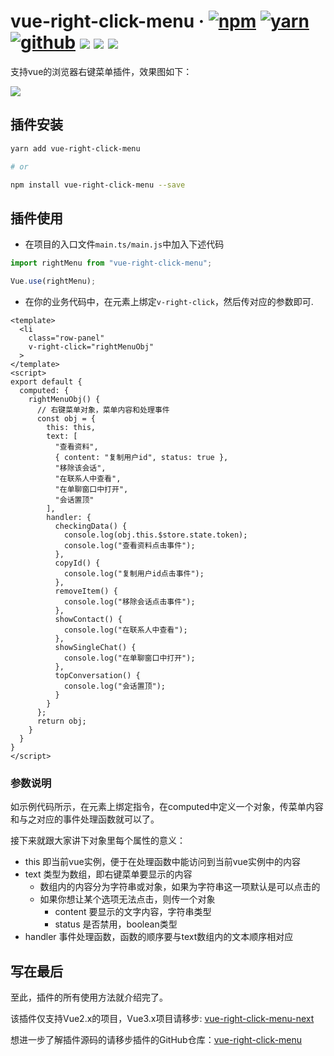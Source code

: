 # vue-right-click-menu · [![npm](https://img.shields.io/badge/npm-v1.0.0-2081C1)](https://www.npmjs.com/package/vue-right-click-menu) [![yarn](https://img.shields.io/badge/yarn-v1.0.0-F37E42)](https://yarnpkg.com/package/vue-right-click-menu) [![github](https://img.shields.io/badge/GitHub-depositary-9A9A9A)](https://github.com/likaia/vue-right-click-menu) [![](https://img.shields.io/github/issues/likaia/vue-right-click-menu)](https://github.com/likaia/vue-right-click-menu/issues) [![](	https://img.shields.io/github/forks/likaia/vue-right-click-menu)](https://github.com/likaia/vue-right-click-menu/network/members) [![](	https://img.shields.io/github/stars/likaia/vue-right-click-menu)](https://github.com/likaia/vue-right-click-menu/stargazers)
支持vue的浏览器右键菜单插件，效果图如下：

![](https://p9-juejin.byteimg.com/tos-cn-i-k3u1fbpfcp/0261ae22733144a6ac67ec16008355d2~tplv-k3u1fbpfcp-watermark.image)

## 插件安装
```bash
yarn add vue-right-click-menu

# or

npm install vue-right-click-menu --save
```
## 插件使用

* 在项目的入口文件`main.ts/main.js`中加入下述代码
```javascript
import rightMenu from "vue-right-click-menu";

Vue.use(rightMenu);
```
* 在你的业务代码中，在元素上绑定`v-right-click`，然后传对应的参数即可.
```vue
<template>
  <li
    class="row-panel"
    v-right-click="rightMenuObj"
  >
</template>
<script>
export default {
  computed: {
    rightMenuObj() {
      // 右键菜单对象，菜单内容和处理事件
      const obj = {
        this: this,
        text: [
          "查看资料",
          { content: "复制用户id", status: true },
          "移除该会话",
          "在联系人中查看",
          "在单聊窗口中打开",
          "会话置顶"
        ],
        handler: {
          checkingData() {
            console.log(obj.this.$store.state.token);
            console.log("查看资料点击事件");
          },
          copyId() {
            console.log("复制用户id点击事件");
          },
          removeItem() {
            console.log("移除会话点击事件");
          },
          showContact() {
            console.log("在联系人中查看");
          },
          showSingleChat() {
            console.log("在单聊窗口中打开");
          },
          topConversation() {
            console.log("会话置顶");
          }
        }
      };
      return obj;
    }
  }
}
</script>
```
### 参数说明
如示例代码所示，在元素上绑定指令，在computed中定义一个对象，传菜单内容和与之对应的事件处理函数就可以了。

接下来就跟大家讲下对象里每个属性的意义：
* this 即当前vue实例，便于在处理函数中能访问到当前vue实例中的内容
* text 类型为数组，即右键菜单要显示的内容
  * 数组内的内容分为字符串或对象，如果为字符串这一项默认是可以点击的
  * 如果你想让某个选项无法点击，则传一个对象
    * content 要显示的文字内容，字符串类型
    * status 是否禁用，boolean类型
* handler 事件处理函数，函数的顺序要与text数组内的文本顺序相对应

## 写在最后
至此，插件的所有使用方法就介绍完了。

该插件仅支持Vue2.x的项目，Vue3.x项目请移步: [vue-right-click-menu-next](https://github.com/likaia/vue-right-click-menu-next)

想进一步了解插件源码的请移步插件的GitHub仓库：[vue-right-click-menu](https://github.com/likaia/vue-right-click-menu)
